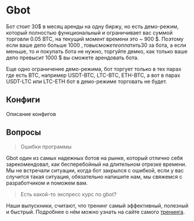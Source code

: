 # Gbot
Бот стоит 30$ в месяц аренды на одну биржу, но есть демо-режим, который полностью функциональный и ограничивает вас суммой торговли 0.05 BTC, на текущий момент времени это ~ 900 $. Поэтому если ваше депо больше 1000 $, то вы сможете оплатить 30$ за бота, а если меньше, то и покупать бота не нужно, торгуйте демко, как только ваше депо превысит 1000 $ вы сможете арендовать бота.

Еще одно ограничение демо-режима, бот торгует только в тех парах где есть BTC, например USDT-BTC, LTC-BTC, ETH-BTC, а вот в парах USDT-LTC или LTC-ETH бот в демо-режиме торговать не будет.

## Конфиги
Описание конфигов

## Вопросы

> Ошибки программы

Gbot один из самых надежных ботов на рынке, который отлично себя зарекомендовал, как бесперебойный на длительном отрезке времени. Мы не встречали ситуации, когда бот закрылся с ошибкой, если у вас случится такая ситуация, обязательно напишите нам, мы свяжемся с разработчиком и поможем вам.

> Есть какой-то экспресс курс по gbot?

Наши выпускники, считают, что тренинг самый эффективный, полезный и быстрый. Подробнее о нём можно узнать на сайте самого [тренинга](https://www.buh-seminar.ru).